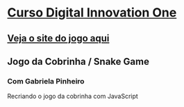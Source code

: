 # [Curso Digital Innovation One](https://web.digitalinnovation.one/home)

## [Veja o site do jogo aqui](jogodacobrinha-dio.netlify.app)

## Jogo da Cobrinha / Snake Game
### Com Gabriela Pinheiro
Recriando o jogo da cobrinha com JavaScript

